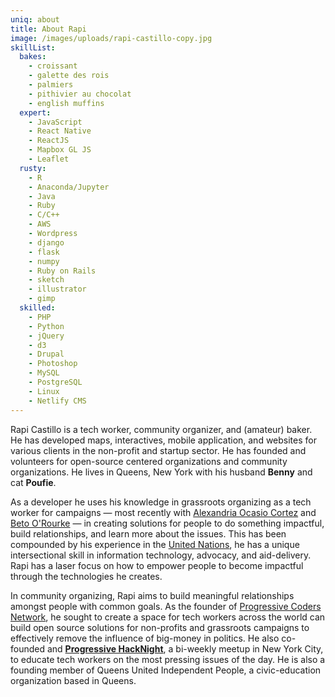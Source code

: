 ```yaml
---
uniq: about
title: About Rapi
image: /images/uploads/rapi-castillo-copy.jpg
skillList:
  bakes:
    - croissant
    - galette des rois
    - palmiers
    - pithivier au chocolat
    - english muffins
  expert:
    - JavaScript
    - React Native
    - ReactJS
    - Mapbox GL JS
    - Leaflet
  rusty:
    - R
    - Anaconda/Jupyter
    - Java
    - Ruby
    - C/C++
    - AWS
    - Wordpress
    - django
    - flask
    - numpy
    - Ruby on Rails
    - sketch
    - illustrator
    - gimp
  skilled:
    - PHP
    - Python
    - jQuery
    - d3
    - Drupal
    - Photoshop
    - MySQL
    - PostgreSQL
    - Linux
    - Netlify CMS
---
```

Rapi Castillo is a tech worker, community organizer, and (amateur) baker. He has developed maps, interactives, mobile application, and websites for various clients in the non-profit and startup sector. He has founded and volunteers for open-source centered organizations and community organizations. He lives in Queens, New York with his husband **Benny** and cat **Poufie**.

As a developer he uses his knowledge in grassroots organizing as a tech worker for campaigns — most recently with [Alexandria Ocasio Cortez](https://www.ocasio2018.com) and [Beto O'Rourke](https://www.betofortexas.com) — in creating solutions for people to do something impactful, build relationships, and learn more about the issues. This has been compounded by  his experience in the [United Nations](https://www.unocha.org), he has a unique intersectional skill in information technology, advocacy, and aid-delivery. Rapi has a laser focus on how to empower people to become impactful through the technologies he creates.

In community organizing, Rapi aims to build meaningful relationships amongst people with common goals. As the founder of [Progressive Coders Network](https://www.progcode.org), he sought to create a space for tech workers across the world can build open source solutions for non-profits and grassroots campaigns to effectively remove the influence of big-money in politics. He also co-founded and [**Progressive HackNight**](https://www.progressivehacknight.org), a bi-weekly meetup in New York City, to educate tech workers on the most pressing issues of the day. He is also a founding member of Queens United Independent People, a civic-education organization based in Queens.

